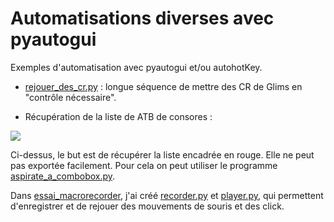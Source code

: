 # Automatisations diverses avec pyautogui

Exemples d'automatisation avec pyautogui et/ou autohotKey.


  * [rejouer_des_cr.py](essais%2Frejouer_des_cr.py) : longue séquence de mettre des CR de Glims en "contrôle nécessaire".

  * Récupération de la liste de ATB de consores : 

![](C:\Users\U178211\prog\HI_89_automatisations_diverses\images_for_doc\consores_screen.png)

Ci-dessus, le but est de récupérer la liste encadrée en rouge. Elle ne peut pas exportée facilement. Pour cela on peut
utiliser le programme [aspirate_a_combobox.py](essais%2Faspirate_a_combobox.py).

Dans [essai_macrorecorder](essai_macrorecorder), j'ai créé [recorder.py](essai_macrorecorder%2Frecorder.py) et 
[player.py](essai_macrorecorder%2Fplayer.py), qui permettent d'enregistrer et de rejouer des mouvements de souris et
des click.